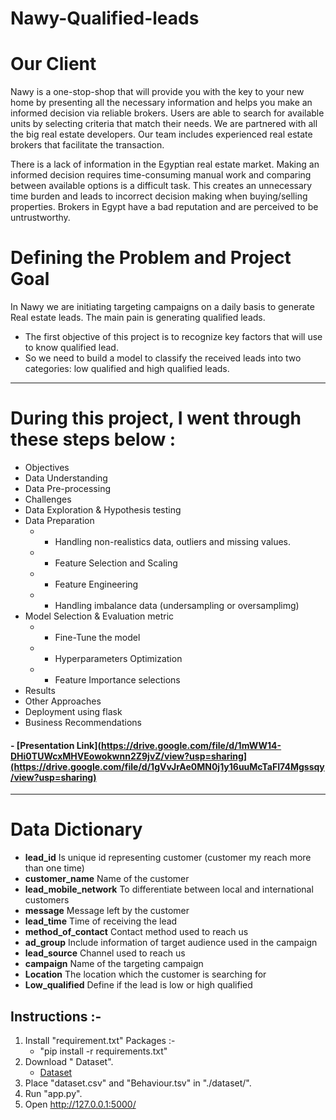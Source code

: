 # Nawy-Qualified-leads


# Our Client 
Nawy is a one-stop-shop that will provide you with the key to your new home by presenting all the necessary information and helps you make an informed decision via reliable brokers. Users are able to search for available units by selecting criteria that match their needs.  We are partnered with all the big real estate developers. Our team includes experienced real estate brokers that facilitate the transaction. 

There is a lack of information in the Egyptian real estate market. Making an informed decision requires time-consuming manual work and comparing between available options is a difficult task. This creates an unnecessary time burden and leads to incorrect decision making when buying/selling properties. Brokers in Egypt have a bad reputation and are perceived to be untrustworthy.


# Defining the Problem and Project Goal
In Nawy we are initiating targeting campaigns on a daily basis to generate Real estate leads.
The main pain is generating qualified leads.

   * The first objective of this project is to recognize key factors that will use to know qualified lead.
   * So we need to build a model to classify the received leads into two categories: low qualified and high qualified leads.


------------------------------------------------------------------------------------------------------------------
# During this project, I went through these steps below :

* Objectives
* Data Understanding
* Data Pre-processing
* Challenges
* Data Exploration & Hypothesis testing
* Data Preparation
  * - Handling non-realistics data, outliers and   missing values.
  * - Feature Selection and Scaling
  * - Feature Engineering 
  * - Handling imbalance data (undersampling or oversamplimg)
* Model Selection & Evaluation metric
  * - Fine-Tune the model
  * - Hyperparameters Optimization
  * - Feature Importance selections
* Results
* Other Approaches
* Deployment using flask
* Business Recommendations
#### - [Presentation Link](https://drive.google.com/file/d/1mWW14-DHi0TUWcxMHVEowokwnn2Z9jvZ/view?usp=sharing](https://drive.google.com/file/d/1gVvJrAe0MN0j1y16uuMcTaFI74Mgssqy/view?usp=sharing)
------------------------------------------------------------------------------------------------------------------

# Data Dictionary
* **lead_id** Is unique id representing customer (customer my reach more than one time)
* **customer_name** Name of the customer
* **lead_mobile_network** To differentiate between local and international customers
* **message** Message left by the customer
* **lead_time** Time of receiving the lead
* **method_of_contact** Contact method used to reach us
* **ad_group** Include information of target audience used in the campaign
* **lead_source** Channel used to reach us
* **campaign** Name of the targeting campaign
* **Location** The location which the customer is searching for
* **Low_qualified** Define if the lead is low or high qualified


## Instructions :-
1) Install "requirement.txt" Packages :- 
   - "pip install -r requirements.txt"
2) Download " Dataset".
   - [Dataset](https://drive.google.com/file/d/1fVKBF2QPBTAmlf_FOgyqRBku43a9j26f/view?usp=sharing)
3) Place "dataset.csv" and "Behaviour.tsv" in "./dataset/".
4) Run "app.py".
5) Open http://127.0.0.1:5000/
